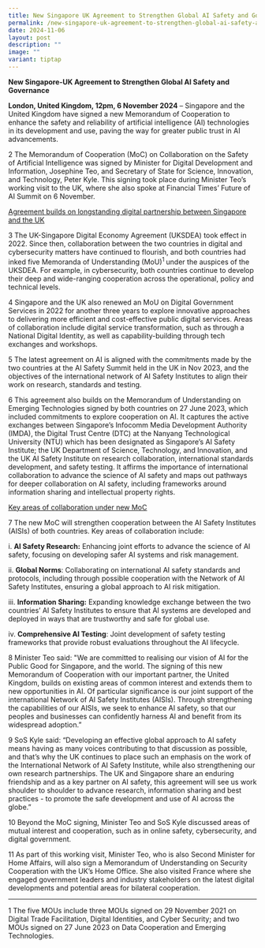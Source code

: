 ```yaml
---
title: New Singapore UK Agreement to Strengthen Global AI Safety and Governance
permalink: /new-singapore-uk-agreement-to-strengthen-global-ai-safety-and-governance/
date: 2024-11-06
layout: post
description: ""
image: ""
variant: tiptap
---
```

<p><strong>New Singapore-UK Agreement to Strengthen Global AI Safety and Governance</strong>
</p>
<p><strong>London, United Kingdom, 12pm, 6 November 2024</strong> – Singapore
and the United Kingdom have signed a new Memorandum of Cooperation to enhance
the safety and reliability of artificial intelligence (AI) technologies
in its development and use, paving the way for greater public trust in
AI advancements.</p>
<p>2 The Memorandum of Cooperation (MoC) on Collaboration on the Safety of
Artificial Intelligence was signed by Minister for Digital Development
and Information, Josephine Teo, and Secretary of State for Science, Innovation,
and Technology, Peter Kyle. This signing took place during Minister Teo’s
working visit to the UK, where she also spoke at Financial Times’ Future
of AI Summit on 6 November.</p>
<p><u>Agreement builds on longstanding digital partnership between Singapore and the UK</u>
</p>
<p>3 The UK-Singapore Digital Economy Agreement (UKSDEA) took effect in 2022.
Since then, collaboration between the two countries in digital and cybersecurity
matters have continued to flourish, and both countries had inked five Memoranda
of Understanding (MoU)<sup>1 </sup>under the auspices of the UKSDEA. For
example, in cybersecurity, both countries continue to develop their deep
and wide-ranging cooperation across the operational, policy and technical
levels.</p>
<p>4 Singapore and the UK also renewed an MoU on Digital Government Services
in 2022 for another three years to explore innovative approaches to delivering
more efficient and cost-effective public digital services. Areas of collaboration
include digital service transformation, such as through a National Digital
Identity, as well as capability-building through tech exchanges and workshops.</p>
<p>5 The latest agreement on AI is aligned with the commitments made by the
two countries at the AI Safety Summit held in the UK in Nov 2023, and the
objectives of the international network of AI Safety Institutes to align
their work on research, standards and testing.</p>
<p>6 This agreement also builds on the Memorandum of Understanding on Emerging
Technologies signed by both countries on 27 June 2023, which included commitments
to explore cooperation on AI. It captures the active exchanges between
Singapore’s Infocomm Media Development Authority (IMDA), the Digital Trust
Centre (DTC) at the Nanyang Technological University (NTU) which has been
designated as Singapore’s AI Safety Institute; the UK Department of Science,
Technology, and Innovation, and the UK AI Safety Institute on research
collaboration, international standards development, and safety testing.
It affirms the importance of international collaboration to advance the
science of AI safety and maps out pathways for deeper collaboration on
AI safety, including frameworks around information sharing and intellectual
property rights.</p>
<p><u>Key areas of collaboration under new MoC</u>
</p>
<p>7 The new MoC will strengthen cooperation between the AI Safety Institutes
(AISIs) of both countries. Key areas of collaboration include:</p>
<p>i. <strong>AI Safety Research:</strong> Enhancing joint efforts to advance
the science of AI safety, focusing on developing safer AI systems and risk
management.</p>
<p>ii. <strong>Global Norms</strong>: Collaborating on international AI safety
standards and protocols, including through possible cooperation with the
Network of AI Safety Institutes, ensuring a global approach to AI risk
mitigation.</p>
<p>iii. <strong>Information Sharing:</strong> Expanding knowledge exchange
between the two countries’ AI Safety Institutes to ensure that AI systems
are developed and deployed in ways that are trustworthy and safe for global
use.</p>
<p>iv. <strong>Comprehensive AI Testing</strong>: Joint development of safety
testing frameworks that provide robust evaluations throughout the AI lifecycle.</p>
<p>8 Minister Teo said: "We are committed to realising our vision of AI for
the Public Good for Singapore, and the world. The signing of this new Memorandum
of Cooperation with our important partner, the United Kingdom, builds on
existing areas of common interest and extends them to new opportunities
in AI. Of particular significance is our joint support of the international
Network of AI Safety Institutes (AISIs). Through strengthening the capabilities
of our AISIs, we seek to enhance AI safety, so that our peoples and businesses
can confidently harness AI and benefit from its widespread adoption.”</p>
<p>9 SoS Kyle said: “Developing an effective global approach to AI safety
means having as many voices contributing to that discussion as possible,
and that’s why the UK continues to place such an emphasis on the work of
the International Network of AI Safety Institute, while also strengthening
our own research partnerships. The UK and Singapore share an enduring friendship
and as a key partner on AI safety, this agreement will see us work shoulder
to shoulder to advance research, information sharing and best practices
- to promote the safe development and use of AI across the globe.”</p>
<p>10 Beyond the MoC signing, Minister Teo and SoS Kyle discussed areas of
mutual interest and cooperation, such as in online safety, cybersecurity,
and digital government.</p>
<p>11 As part of this working visit, Minister Teo, who is also Second Minister
for Home Affairs, will also sign a Memorandum of Understanding on Security
Cooperation with the UK’s Home Office. She also visited France where she
engaged government leaders and industry stakeholders on the latest digital
developments and potential areas for bilateral cooperation.
<br>
</p>
<hr>
<p>1 The five MOUs include three MOUs signed on 29 November 2021 on Digital
Trade Facilitation, Digital Identities, and Cyber Security; and two MOUs
signed on 27 June 2023 on Data Cooperation and Emerging Technologies.</p>